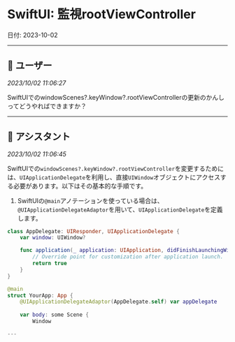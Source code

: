 # SwiftUI: 監視rootViewController

日付: 2023-10-02

---

## 👤 ユーザー
*2023/10/02 11:06:27*

SwiftUIでのwindowScenes?.keyWindow?.rootViewControllerの更新のかんしってどうやればできますか？

---

## 🤖 アシスタント
*2023/10/02 11:06:45*

SwiftUIでの`windowScenes?.keyWindow?.rootViewController`を変更するためには、`UIApplicationDelegate`を利用し、直接`UIWindow`オブジェクトにアクセスする必要があります。以下はその基本的な手順です。

1. SwiftUIの`@main`アノテーションを使っている場合は、`@UIApplicationDelegateAdaptor`を用いて、`UIApplicationDelegate`を定義します。

```swift
class AppDelegate: UIResponder, UIApplicationDelegate {
    var window: UIWindow?

    func application(_ application: UIApplication, didFinishLaunchingWithOptions launchOptions: [UIApplication.LaunchOptionsKey: Any]?) -&gt; Bool {
        // Override point for customization after application launch.
        return true
    }
}

@main
struct YourApp: App {
    @UIApplicationDelegateAdaptor(AppDelegate.self) var appDelegate
    
    var body: some Scene {
        Window

---

